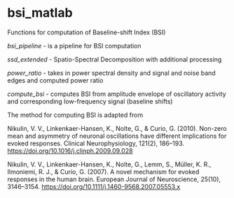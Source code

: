 # bsi_matlab
Functions for computation of Baseline-shift Index (BSI)

*bsi_pipeline* - is a pipeline for BSI computation

*ssd_extended* - Spatio-Spectral Decomposition with additional processing

*power_ratio* - takes in power spectral density and signal and noise band edges and computed power ratio

*compute_bsi* - computes BSI from amplitude envelope of oscillatory activity and corresponding low-frequency signal (baseline shifts)

The method for computing BSI is adapted from 

Nikulin, V. V., Linkenkaer-Hansen, K., Nolte, G., & Curio, G. (2010). 
Non-zero mean and asymmetry of neuronal oscillations have different implications for evoked responses. Clinical Neurophysiology, 121(2), 186–193. 
https://doi.org/10.1016/j.clinph.2009.09.028

Nikulin, V. V., Linkenkaer-Hansen, K., Nolte, G., Lemm, S., Müller, K. R., Ilmoniemi, R. J., & Curio, G. (2007). 
A novel mechanism for evoked responses in the human brain. European Journal of Neuroscience, 25(10), 3146–3154. 
https://doi.org/10.1111/j.1460-9568.2007.05553.x
